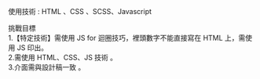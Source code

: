 使用技術 : HTML 、CSS 、SCSS、Javascript

挑戰目標       
1.【特定技術】需使用 JS for 迴圈技巧，裡頭數字不能直接寫在 HTML 上，需使用 JS 印出。        
2.需使用 HTML、CSS、JS 技術 。  
3.介面需與設計稿一致 。     

